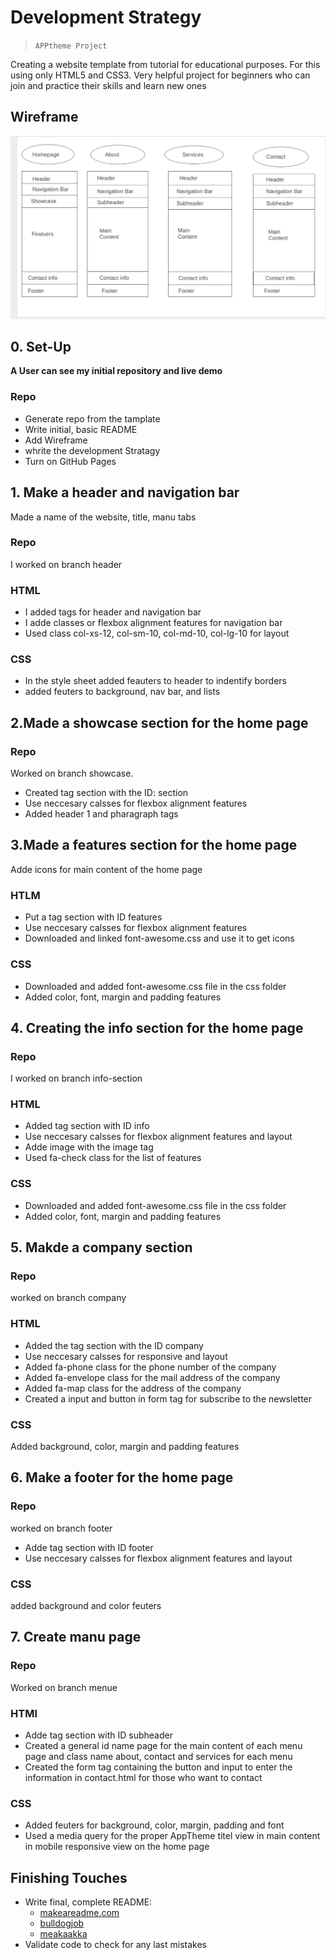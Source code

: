 # Development Strategy

> `APPtheme Project`

Creating a website template from tutorial for educational purposes. For this using only HTML5 and CSS3.
Very helpful project for beginners who can join and practice their skills and learn new ones

## Wireframe

<!-- include a wireframe for your project in this repository, and display it here -->
<!-- wireframe.cc is a good site for getting started with wireframes -->
![wireframe](page.png)

## 0. Set-Up

__A User can see my initial repository and live demo__



### Repo

* Generate repo from the tamplate
* Write initial, basic README
* Add Wireframe
* whrite the development Stratagy
* Turn on GitHub Pages

## 1. Make a header and navigation bar

Made a name of the website, title, manu tabs
### Repo

I worked on branch header

### HTML

* I added tags for header and navigation bar 
* I adde classes or flexbox alignment features for navigation bar
* Used class col-xs-12, col-sm-10, col-md-10, col-lg-10 for layout

### CSS

* In the style sheet added feauters to header to indentify borders
* added feuters to background, nav bar, and lists

## 2.Made a showcase section for the home page

### Repo
Worked on branch showcase.
 * Created tag section with the ID: section
 * Use neccesary calsses for flexbox alignment features
 * Added header 1 and pharagraph tags
 
## 3.Made a features section for the home page

Adde icons for main content of the home page
 ### HTLM
  * Put a tag section with ID features 
  * Use neccesary calsses for flexbox alignment features
  * Downloaded and linked font-awesome.css and use it to get icons
  
  ### CSS
  * Downloaded and added font-awesome.css file in the css folder
  * Added color, font, margin and padding features

  
## 4. Creating the info section for the home page 

### Repo

I worked on branch info-section

### HTML
* Added tag section with ID info
* Use neccesary calsses for flexbox alignment features and layout
* Adde image with the image tag
* Used fa-check class for the list of features

### CSS

* Downloaded and added font-awesome.css file in the css folder
* Added color, font, margin and padding features

## 5. Makde a company section 
 
 ### Repo
 worked on branch company

### HTML

* Added the tag section with the ID company
* Use neccesary calsses for responsive and layout
* Added fa-phone class for the phone number of the company
* Added fa-envelope class for the mail address of the company
* Added fa-map class for the address of the company
* Created a input and button in form tag for subscribe to the newsletter

### CSS
 
 Added background, color, margin and padding features
 
 ## 6. Make a footer for the home page

### Repo
worked on branch footer

* Adde tag section with ID footer
* Use neccesary calsses for flexbox alignment features and layout


### CSS

added background and color feuters

## 7. Create manu page

### Repo

Worked on branch menue

### HTMl

* Adde tag section with ID subheader
* Created a general id name page for the main content of each menu page and class name about, contact and services for each menu
* Created the form tag containing the button and input to enter the information in contact.html for those who want to contact

### CSS

* Added feuters for background, color, margin, padding and font
* Used a media query for the proper AppTheme titel view in main content in mobile responsive view on the home page







## Finishing Touches

- Write final, complete README:
  - [makeareadme.com](https://www.makeareadme.com/)
  - [bulldogjob](https://bulldogjob.com/news/449-how-to-write-a-good-readme-for-your-github-project)
  - [meakaakka](https://medium.com/@meakaakka/a-beginners-guide-to-writing-a-kickass-readme-7ac01da88ab3)
- Validate code to check for any last mistakes
